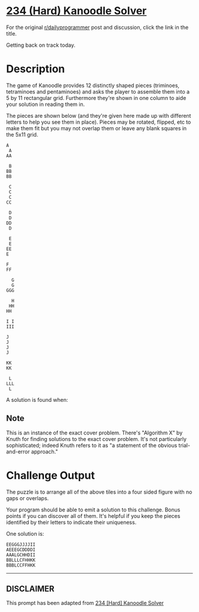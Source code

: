 # [234 (Hard) Kanoodle Solver](https://www.reddit.com/r/dailyprogrammer/comments/3n7xau/20151002_challenge_234_hard_kanoodle_solver/)

For the original [r/dailyprogrammer](https://www.reddit.com/r/dailyprogrammer/) post and discussion, click the link in the title.

Getting back on track today.

# Description
The game of Kanoodle provides 12 distinctly shaped pieces (triminoes, tetraminoes and pentaminoes) and asks the player to assemble them into a 5 by 11 rectangular grid. Furthermore they're shown in one column to aide your solution in reading them in.

The pieces are shown below (and they're given here made up with different letters to help you see them in place). Pieces may be rotated, flipped, etc to make them fit but you may not overlap them or leave any blank squares in the 5x11 grid. 


```
A
 A
AA

 B
BB
BB

 C
 C
 C
CC

 D
 D
DD
 D

 E
 E
EE
E

F
FF

  G
  G
GGG

  H
 HH
HH

I I
III

J
J
J
J

KK
KK

 L
LLL
 L
```
A solution is found when: 

## Note
This is an instance of the exact cover problem. There's "Algorithm X" by Knuth for finding solutions to the exact cover problem. It's not particularly sophisticated; indeed Knuth refers to it as "a statement of the obvious trial-and-error approach."

# Challenge Output
The puzzle is to arrange all of the above tiles into a four sided figure with no gaps or overlaps. 

Your program should be able to emit a solution to this challenge. Bonus points if you can discover all of them. It's helpful if you keep the pieces identified by their letters to indicate their uniqueness. 

One solution is:


```
EEGGGJJJJII
AEEEGCDDDDI
AAALGCHHDII
BBLLLCFHHKK
BBBLCCFFHKK
```

----
## **DISCLAIMER**
This prompt has been adapted from [234 [Hard] Kanoodle Solver](https://www.reddit.com/r/dailyprogrammer/comments/3n7xau/20151002_challenge_234_hard_kanoodle_solver/
)
